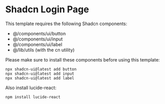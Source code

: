 # Shadcn Login Page
        
This template requires the following Shadcn components:
- @/components/ui/button
- @/components/ui/input
- @/components/ui/label
- @/lib/utils (with the cn utility)

Please make sure to install these components before using this template:

```
npx shadcn-ui@latest add button
npx shadcn-ui@latest add input
npx shadcn-ui@latest add label
```

Also install lucide-react:

```
npm install lucide-react
```
